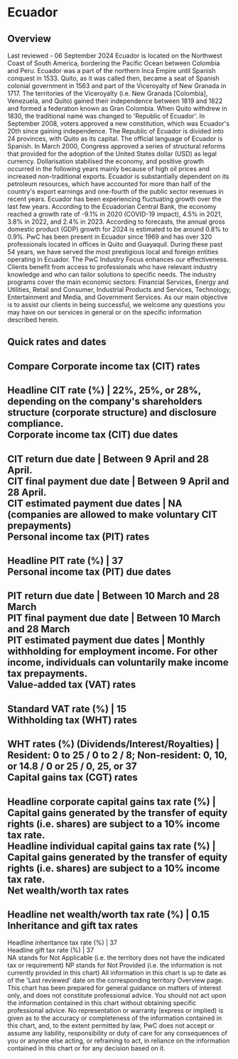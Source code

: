 # Ecuador
## Overview
Last reviewed - 06 September 2024
Ecuador is located on the Northwest Coast of South America, bordering the Pacific Ocean between Colombia and Peru.
Ecuador was a part of the northern Inca Empire until Spanish conquest in 1533. Quito, as it was called then, became a seat of Spanish colonial government in 1563 and part of the Viceroyalty of New Granada in 1717. The territories of the Viceroyalty (i.e. New Granada [Colombia], Venezuela, and Quito) gained their independence between 1819 and 1822 and formed a federation known as Gran Colombia. When Quito withdrew in 1830, the traditional name was changed to 'Republic of Ecuador'. In September 2008, voters approved a new constitution, which was Ecuador's 20th since gaining independence.
The Republic of Ecuador is divided into 24 provinces, with Quito as its capital. The official language of Ecuador is Spanish.
In March 2000, Congress approved a series of structural reforms that provided for the adoption of the United States dollar (USD) as legal currency. Dollarisation stabilised the economy, and positive growth occurred in the following years mainly because of high oil prices and increased non-traditional exports.
Ecuador is substantially dependent on its petroleum resources, which have accounted for more than half of the country's export earnings and one-fourth of the public sector revenues in recent years.
Ecuador has been experiencing fluctuating growth over the last few years. According to the Ecuadorian Central Bank, the economy reached a growth rate of -9.1% in 2020 (COVID-19 impact), 4.5% in 2021, 3.8% in 2022, and 2.4% in 2023. According to forecasts, the annual gross domestic product (GDP) growth for 2024 is estimated to be around 0.8% to 0.9%.
PwC has been present in Ecuador since 1969 and has over 320 professionals located in offices in Quito and Guayaquil. During these past 54 years, we have served the most prestigious local and foreign entities operating in Ecuador.
The PwC Industry Focus enhances our effectiveness. Clients benefit from access to professionals who have relevant industry knowledge and who can tailor solutions to specific needs. The industry programs cover the main economic sectors: Financial Services, Energy and Utilities, Retail and Consumer, Industrial Products and Services, Technology, Entertainment and Media, and Government Services.
As our main objective is to assist our clients in being successful, we welcome any questions you may have on our services in general or on the specific information described herein.
## Quick rates and dates
Compare
Corporate income tax (CIT) rates   
---  
Headline CIT rate (%) |  22%, 25%, or 28%, depending on the company's shareholders structure (corporate structure) and disclosure compliance.  
Corporate income tax (CIT) due dates   
---  
CIT return due date |  Between 9 April and 28 April.  
CIT final payment due date |  Between 9 April and 28 April.  
CIT estimated payment due dates |  NA (companies are allowed to make voluntary CIT prepayments)  
Personal income tax (PIT) rates   
---  
Headline PIT rate (%) |  37  
Personal income tax (PIT) due dates   
---  
PIT return due date |  Between 10 March and 28 March  
PIT final payment due date |  Between 10 March and 28 March  
PIT estimated payment due dates |  Monthly withholding for employment income. For other income, individuals can voluntarily make income tax prepayments.  
Value-added tax (VAT) rates   
---  
Standard VAT rate (%) |  15  
Withholding tax (WHT) rates   
---  
WHT rates (%) (Dividends/Interest/Royalties) |  Resident: 0 to 25 / 0 to 2 / 8; Non-resident: 0, 10, or 14.8 / 0 or 25 / 0, 25, or 37  
Capital gains tax (CGT) rates   
---  
Headline corporate capital gains tax rate (%) |  Capital gains generated by the transfer of equity rights (i.e. shares) are subject to a 10% income tax rate.  
Headline individual capital gains tax rate (%) |  Capital gains generated by the transfer of equity rights (i.e. shares) are subject to a 10% income tax rate.  
Net wealth/worth tax rates   
---  
Headline net wealth/worth tax rate (%) |  0.15  
Inheritance and gift tax rates   
---  
Headline inheritance tax rate (%) |  37  
Headline gift tax rate (%) |  37  
NA stands for Not Applicable (i.e. the territory does not have the indicated tax or requirement)
NP stands for Not Provided (i.e. the information is not currently provided in this chart) 
All information in this chart is up to date as of the 'Last reviewed' date on the corresponding territory Overview page. This chart has been prepared for general guidance on matters of interest only, and does not constitute professional advice. You should not act upon the information contained in this chart without obtaining specific professional advice. No representation or warranty (express or implied) is given as to the accuracy or completeness of the information contained in this chart, and, to the extent permitted by law, PwC does not accept or assume any liability, responsibility or duty of care for any consequences of you or anyone else acting, or refraining to act, in reliance on the information contained in this chart or for any decision based on it.
